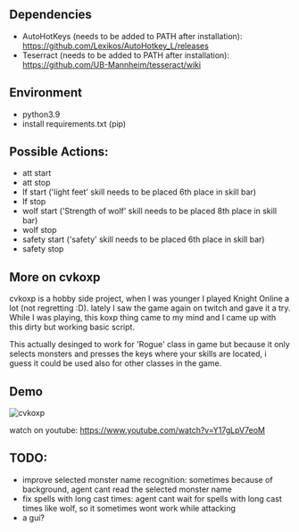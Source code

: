 ## Dependencies
- AutoHotKeys (needs to be added to PATH after installation): https://github.com/Lexikos/AutoHotkey_L/releases
- Teserract (needs to be added to PATH after installation): https://github.com/UB-Mannheim/tesseract/wiki 

## Environment
- python3.9
- install requirements.txt (pip)

## Possible Actions:
- att start
- att stop
- lf start ('light feet' skill needs to be placed 6th place in skill bar)
- lf stop
- wolf start ('Strength of wolf' skill needs to be placed 8th place in skill bar)
- wolf stop
- safety start ('safety' skill needs to be placed 6th place in skill bar)
- safety stop

## More on cvkoxp
cvkoxp is a hobby side project, when I was younger I played Knight Online a lot (not regretting :D). 
lately I saw the game again on twitch and gave it a try. While I was playing, this koxp thing came to my mind 
and I came up with this dirty but working basic script. 

This actually desinged to work for 'Rogue' class in game but because it only selects monsters and presses the keys 
where your skills are located, i guess it could be used also for other classes in the game.

## Demo
![cvkoxp](https://user-images.githubusercontent.com/22776403/154857895-a55d3289-9053-4fdc-9e82-433aed382919.gif) 

watch on youtube: https://www.youtube.com/watch?v=Y17gLpV7eoM

## TODO:
- improve selected monster name recognition: sometimes because of background, agent cant read the selected monster name
- fix spells with long cast times: agent cant wait for spells with long cast times like wolf, so it sometimes wont work while attacking
- a gui?
